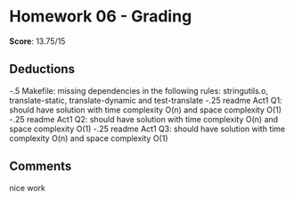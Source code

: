 Homework 06 - Grading
=====================

**Score**: 13.75/15

Deductions
----------
-.5 Makefile: missing dependencies in the following rules: stringutils.o, translate-static, translate-dynamic and test-translate
-.25 readme Act1 Q1: should have solution with time complexity O(n) and space complexity O(1)
-.25 readme Act1 Q2: should have solution with time complexity O(n) and space complexity O(1)
-.25 readme Act1 Q3: should have solution with time complexity O(n) and space complexity O(1)

Comments
--------
nice work
